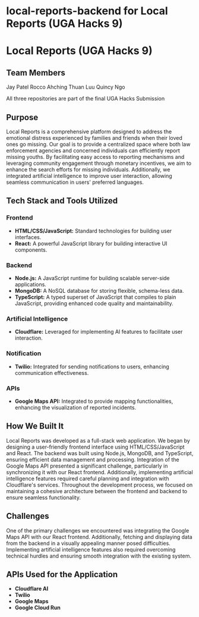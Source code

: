 # local-reports-backend for Local Reports (UGA Hacks 9)


# Local Reports (UGA Hacks 9)

## Team Members
Jay Patel
Rocco Ahching
Thuan Luu
Quincy Ngo

All three repositories are part of the final UGA Hacks Submission 
  

## Purpose

Local Reports is a comprehensive platform designed to address the emotional distress experienced by families and friends when their loved ones go missing. Our goal is to provide a centralized space where both law enforcement agencies and concerned individuals can efficiently report missing youths. By facilitating easy access to reporting mechanisms and leveraging community engagement through monetary incentives, we aim to enhance the search efforts for missing individuals. Additionally, we integrated artificial intelligence to improve user interaction, allowing seamless communication in users' preferred languages.

## Tech Stack and Tools Utilized

### Frontend
- **HTML/CSS/JavaScript:** Standard technologies for building user interfaces.
- **React:** A powerful JavaScript library for building interactive UI components.

### Backend
- **Node.js:** A JavaScript runtime for building scalable server-side applications.
- **MongoDB:** A NoSQL database for storing flexible, schema-less data.
- **TypeScript:** A typed superset of JavaScript that compiles to plain JavaScript, providing enhanced code quality and maintainability.

### Artificial Intelligence
- **Cloudflare:** Leveraged for implementing AI features to facilitate user interaction.

### Notification
- **Twilio:** Integrated for sending notifications to users, enhancing communication effectiveness.

### APIs
- **Google Maps API:** Integrated to provide mapping functionalities, enhancing the visualization of reported incidents.

## How We Built It

Local Reports was developed as a full-stack web application. We began by designing a user-friendly frontend interface using HTML/CSS/JavaScript and React. The backend was built using Node.js, MongoDB, and TypeScript, ensuring efficient data management and processing. Integration of the Google Maps API presented a significant challenge, particularly in synchronizing it with our React frontend. Additionally, implementing artificial intelligence features required careful planning and integration with Cloudflare's services. Throughout the development process, we focused on maintaining a cohesive architecture between the frontend and backend to ensure seamless functionality.

## Challenges

One of the primary challenges we encountered was integrating the Google Maps API with our React frontend. Additionally, fetching and displaying data from the backend in a visually appealing manner posed difficulties. Implementing artificial intelligence features also required overcoming technical hurdles and ensuring smooth integration with the existing system.

## APIs Used for the Application
- **Cloudflare AI**
- **Twilio** 
- **Google Maps**
- **Google Cloud Run**



